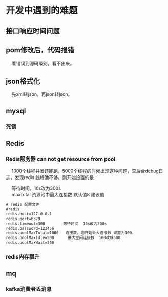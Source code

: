 

# 开发中遇到的难题  

<!-- 
当面试官问你这个问题的时候，想听到什么？ 
https://mp.weixin.qq.com/s/TSRizsahBDxJmdcaSCpUMA
-->

## 接口响应时间问题  


## pom修改后，代码报错  
&emsp; 看错误到源码级别，看不出来。  

## json格式化  
&emsp; 先xml转json，再json转json。  

## mysql
### 死锁  
<!-- 
https://mp.weixin.qq.com/s/1mO8q-RJrxx1OTtM8dR4Ng
-->


## Redis
### Redis服务器 can not get resource from pool
&emsp; 1000个线程并发还能跑，5000个线程的时候出现这种问题，查后台debug日志，发现redis 线程池不够。刚开始设置的是：  

&emsp; 等待时间，10s改为300s  
&emsp; maxTotal 资源池中最大连接数 默认值8 建议值  

```xml
# redis 配置文件
#redis
redis.host=127.0.0.1
redis.port=6379
redis.timeout=300        等待时间  10s改为300s
redis.password=123456
redis.poolMaxTotal=1000   连接数，刚开始最大连接数 设置为100.
redis.poolMaxIdle=500      最大空闲连接数  100改成500
redis.poolMaxWait=300      
```

### redis内存飘升  


## mq  
### kafka消费者丢消息  
<!-- 
kafka消费者丢消息
https://www.jianshu.com/p/2bd98b502b43
-->


